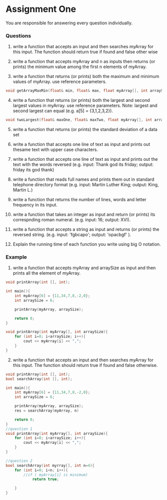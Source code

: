 # Assignment One
You are responsible for answering every question individually. 
### Questions
1. write a function that accepts an input and then searches myArray for this input. The function should return true if found and false other wise

2. write a function that accepts myArray and n as inputs then returns (or prints) the minimum value among the first n elements of myArray.

3. write a function that returns (or prints) both the maximum and minimum values of myArray. use reference parameters.
```cpp 
void getArrayMaxMin(float& min, float& max, float myArray[], int arraySize)
 ```

4. write a function that returns (or prints) both the largest and second largest values in myArray. use reference parameters. Note: largest and second largest can equal (e.g. a[5] = {3,1,2,3,2}).
```cpp
void twoLargest(float& maxOne, float& maxTwo, float myArray[], int arraySize)
```

5. write a function that returns (or prints) the standard deviation of a data set 

6. write a function that accepts one line of text as input and prints out thesame text with upper case characters.

7. write a function that accepts one line of text as input and prints out the text with the words reversed (e.g. input: Thank god its friday; output: friday its god thank)

8. write a function that reads full names and prints them out in standard telephone directory format (e.g. input: Martin Luther King; output: King, Martin L.)

9. write a function that returns the number of lines, words and letter frequency in its input.

10. write a function that takes an integer as input and return (or prints) its correspnding roman numeral. (e.g. input: 16; output: XVI).

11. write a function that accepts a string as input and returns (or prints) the reversed string. (e.g. input: 'fgbcapo'; output: 'opacbgf' ).

12. Explain the running time of each function you write using big O notation.
### Example

1. write a function that accepts myArray and arraySize as input and then prints all the element of myArray.

```cpp
void printArray(int [], int);

int main(){
    int myArray[6] = {11,34,7,8,-2,0};
    int arraySize = 6;

    printArray(myArray, arraySize);

    return 0;
}

void printArray(int myArray[], int arraySize){
    for (int i=0; i<arraySize; i++){
        cout << myArray[i] << ",";
    }
}
```
2. write a function that accepts an input and then searches myArray for this input. The function should return true if found and false otherwise.

```cpp
void printArray(int [], int);
bool searchArray(int [], int);

int main(){
    int myArray[6] = {11,34,7,8,-2,0};
    int arraySize = 6;

    printArray(myArray, arraySize);
    res = searchArray(myArray, n)

    return 0;
}
//question 1
void printArray(int myArray[], int arraySize){
    for (int i=0; i<arraySize; i++){
        cout << myArray[i] << ",";
    }
}

//question 2
bool searchArray(int myrray[], int n=4){
    for (int i=0; i<n; i++){
        //if ( myArray[i] is minimum)
            return true;

    }
}
```
